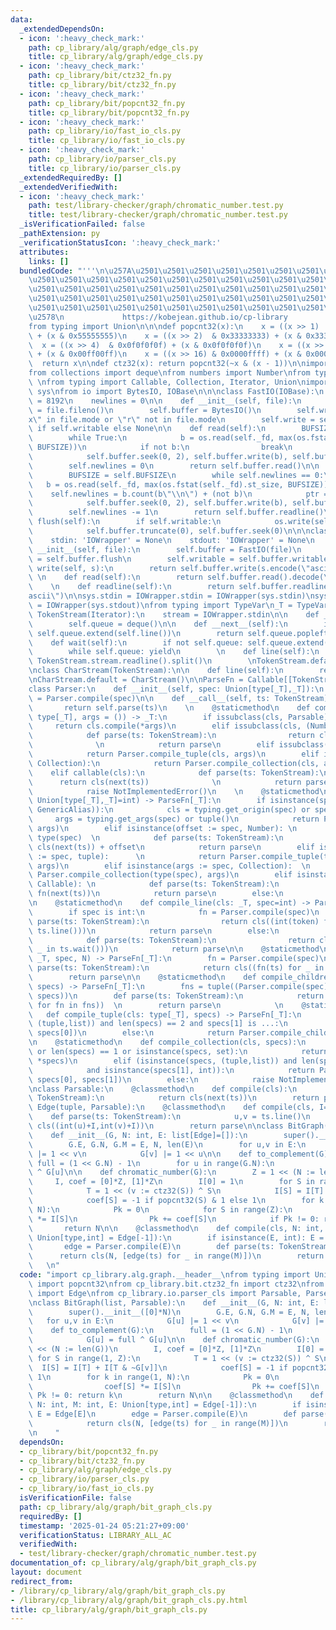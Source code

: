 ```yaml
---
data:
  _extendedDependsOn:
  - icon: ':heavy_check_mark:'
    path: cp_library/alg/graph/edge_cls.py
    title: cp_library/alg/graph/edge_cls.py
  - icon: ':heavy_check_mark:'
    path: cp_library/bit/ctz32_fn.py
    title: cp_library/bit/ctz32_fn.py
  - icon: ':heavy_check_mark:'
    path: cp_library/bit/popcnt32_fn.py
    title: cp_library/bit/popcnt32_fn.py
  - icon: ':heavy_check_mark:'
    path: cp_library/io/fast_io_cls.py
    title: cp_library/io/fast_io_cls.py
  - icon: ':heavy_check_mark:'
    path: cp_library/io/parser_cls.py
    title: cp_library/io/parser_cls.py
  _extendedRequiredBy: []
  _extendedVerifiedWith:
  - icon: ':heavy_check_mark:'
    path: test/library-checker/graph/chromatic_number.test.py
    title: test/library-checker/graph/chromatic_number.test.py
  _isVerificationFailed: false
  _pathExtension: py
  _verificationStatusIcon: ':heavy_check_mark:'
  attributes:
    links: []
  bundledCode: "'''\n\u257A\u2501\u2501\u2501\u2501\u2501\u2501\u2501\u2501\u2501\u2501\
    \u2501\u2501\u2501\u2501\u2501\u2501\u2501\u2501\u2501\u2501\u2501\u2501\u2501\
    \u2501\u2501\u2501\u2501\u2501\u2501\u2501\u2501\u2501\u2501\u2501\u2501\u2501\
    \u2501\u2501\u2501\u2501\u2501\u2501\u2501\u2501\u2501\u2501\u2501\u2501\u2501\
    \u2501\u2501\u2501\u2501\u2501\u2501\u2501\u2501\u2501\u2501\u2501\u2501\u2501\
    \u2578\n             https://kobejean.github.io/cp-library               \n'''\n\
    from typing import Union\n\n\ndef popcnt32(x):\n    x = ((x >> 1)  & 0x55555555)\
    \ + (x & 0x55555555)\n    x = ((x >> 2)  & 0x33333333) + (x & 0x33333333)\n  \
    \  x = ((x >> 4)  & 0x0f0f0f0f) + (x & 0x0f0f0f0f)\n    x = ((x >> 8)  & 0x00ff00ff)\
    \ + (x & 0x00ff00ff)\n    x = ((x >> 16) & 0x0000ffff) + (x & 0x0000ffff)\n  \
    \  return x\n\ndef ctz32(x): return popcnt32(~x & (x - 1))\n\nimport typing\n\
    from collections import deque\nfrom numbers import Number\nfrom types import GenericAlias\
    \ \nfrom typing import Callable, Collection, Iterator, Union\nimport os\nimport\
    \ sys\nfrom io import BytesIO, IOBase\n\n\nclass FastIO(IOBase):\n    BUFSIZE\
    \ = 8192\n    newlines = 0\n\n    def __init__(self, file):\n        self._fd\
    \ = file.fileno()\n        self.buffer = BytesIO()\n        self.writable = \"\
    x\" in file.mode or \"r\" not in file.mode\n        self.write = self.buffer.write\
    \ if self.writable else None\n\n    def read(self):\n        BUFSIZE = self.BUFSIZE\n\
    \        while True:\n            b = os.read(self._fd, max(os.fstat(self._fd).st_size,\
    \ BUFSIZE))\n            if not b:\n                break\n            ptr = self.buffer.tell()\n\
    \            self.buffer.seek(0, 2), self.buffer.write(b), self.buffer.seek(ptr)\n\
    \        self.newlines = 0\n        return self.buffer.read()\n\n    def readline(self):\n\
    \        BUFSIZE = self.BUFSIZE\n        while self.newlines == 0:\n         \
    \   b = os.read(self._fd, max(os.fstat(self._fd).st_size, BUFSIZE))\n        \
    \    self.newlines = b.count(b\"\\n\") + (not b)\n            ptr = self.buffer.tell()\n\
    \            self.buffer.seek(0, 2), self.buffer.write(b), self.buffer.seek(ptr)\n\
    \        self.newlines -= 1\n        return self.buffer.readline()\n\n    def\
    \ flush(self):\n        if self.writable:\n            os.write(self._fd, self.buffer.getvalue())\n\
    \            self.buffer.truncate(0), self.buffer.seek(0)\n\n\nclass IOWrapper(IOBase):\n\
    \    stdin: 'IOWrapper' = None\n    stdout: 'IOWrapper' = None\n    \n    def\
    \ __init__(self, file):\n        self.buffer = FastIO(file)\n        self.flush\
    \ = self.buffer.flush\n        self.writable = self.buffer.writable\n\n    def\
    \ write(self, s):\n        return self.buffer.write(s.encode(\"ascii\"))\n   \
    \ \n    def read(self):\n        return self.buffer.read().decode(\"ascii\")\n\
    \    \n    def readline(self):\n        return self.buffer.readline().decode(\"\
    ascii\")\n\nsys.stdin = IOWrapper.stdin = IOWrapper(sys.stdin)\nsys.stdout = IOWrapper.stdout\
    \ = IOWrapper(sys.stdout)\nfrom typing import TypeVar\n_T = TypeVar('T')\n\nclass\
    \ TokenStream(Iterator):\n    stream = IOWrapper.stdin\n\n    def __init__(self):\n\
    \        self.queue = deque()\n\n    def __next__(self):\n        if not self.queue:\
    \ self.queue.extend(self.line())\n        return self.queue.popleft()\n    \n\
    \    def wait(self):\n        if not self.queue: self.queue.extend(self.line())\n\
    \        while self.queue: yield\n        \n    def line(self):\n        return\
    \ TokenStream.stream.readline().split()\n        \nTokenStream.default = TokenStream()\n\
    \nclass CharStream(TokenStream):\n\n    def line(self):\n        return TokenStream.stream.readline().rstrip()\n\
    \nCharStream.default = CharStream()\n\nParseFn = Callable[[TokenStream],_T]\n\
    class Parser:\n    def __init__(self, spec: Union[type[_T],_T]):\n        self.parse\
    \ = Parser.compile(spec)\n\n    def __call__(self, ts: TokenStream) -> _T:\n \
    \       return self.parse(ts)\n    \n    @staticmethod\n    def compile_type(cls:\
    \ type[_T], args = ()) -> _T:\n        if issubclass(cls, Parsable):\n       \
    \     return cls.compile(*args)\n        elif issubclass(cls, (Number, str)):\n\
    \            def parse(ts: TokenStream):\n                return cls(next(ts))\
    \              \n            return parse\n        elif issubclass(cls, tuple):\n\
    \            return Parser.compile_tuple(cls, args)\n        elif issubclass(cls,\
    \ Collection):\n            return Parser.compile_collection(cls, args)\n    \
    \    elif callable(cls):\n            def parse(ts: TokenStream):\n          \
    \      return cls(next(ts))              \n            return parse\n        else:\n\
    \            raise NotImplementedError()\n    \n    @staticmethod\n    def compile(spec:\
    \ Union[type[_T],_T]=int) -> ParseFn[_T]:\n        if isinstance(spec, (type,\
    \ GenericAlias)):\n            cls = typing.get_origin(spec) or spec\n       \
    \     args = typing.get_args(spec) or tuple()\n            return Parser.compile_type(cls,\
    \ args)\n        elif isinstance(offset := spec, Number): \n            cls =\
    \ type(spec)  \n            def parse(ts: TokenStream):\n                return\
    \ cls(next(ts)) + offset\n            return parse\n        elif isinstance(args\
    \ := spec, tuple):      \n            return Parser.compile_tuple(type(spec),\
    \ args)\n        elif isinstance(args := spec, Collection):  \n            return\
    \ Parser.compile_collection(type(spec), args)\n        elif isinstance(fn := spec,\
    \ Callable): \n            def parse(ts: TokenStream):\n                return\
    \ fn(next(ts))\n            return parse\n        else:\n            raise NotImplementedError()\n\
    \n    @staticmethod\n    def compile_line(cls: _T, spec=int) -> ParseFn[_T]:\n\
    \        if spec is int:\n            fn = Parser.compile(spec)\n            def\
    \ parse(ts: TokenStream):\n                return cls((int(token) for token in\
    \ ts.line()))\n            return parse\n        else:\n            fn = Parser.compile(spec)\n\
    \            def parse(ts: TokenStream):\n                return cls((fn(ts) for\
    \ _ in ts.wait()))\n            return parse\n\n    @staticmethod\n    def compile_repeat(cls:\
    \ _T, spec, N) -> ParseFn[_T]:\n        fn = Parser.compile(spec)\n        def\
    \ parse(ts: TokenStream):\n            return cls((fn(ts) for _ in range(N)))\n\
    \        return parse\n\n    @staticmethod\n    def compile_children(cls: _T,\
    \ specs) -> ParseFn[_T]:\n        fns = tuple((Parser.compile(spec) for spec in\
    \ specs))\n        def parse(ts: TokenStream):\n            return cls((fn(ts)\
    \ for fn in fns))  \n        return parse\n            \n    @staticmethod\n \
    \   def compile_tuple(cls: type[_T], specs) -> ParseFn[_T]:\n        if isinstance(specs,\
    \ (tuple,list)) and len(specs) == 2 and specs[1] is ...:\n            return Parser.compile_line(cls,\
    \ specs[0])\n        else:\n            return Parser.compile_children(cls, specs)\n\
    \n    @staticmethod\n    def compile_collection(cls, specs):\n        if not specs\
    \ or len(specs) == 1 or isinstance(specs, set):\n            return Parser.compile_line(cls,\
    \ *specs)\n        elif (isinstance(specs, (tuple,list)) and len(specs) == 2 \n\
    \            and isinstance(specs[1], int)):\n            return Parser.compile_repeat(cls,\
    \ specs[0], specs[1])\n        else:\n            raise NotImplementedError()\n\
    \nclass Parsable:\n    @classmethod\n    def compile(cls):\n        def parser(ts:\
    \ TokenStream):\n            return cls(next(ts))\n        return parser\n\nclass\
    \ Edge(tuple, Parsable):\n    @classmethod\n    def compile(cls, I=-1):\n    \
    \    def parse(ts: TokenStream):\n            u,v = ts.line()\n            return\
    \ cls((int(u)+I,int(v)+I))\n        return parse\n\nclass BitGraph(list, Parsable):\n\
    \    def __init__(G, N: int, E: list[Edge]=[]):\n        super().__init__([0]*N)\n\
    \        G.E, G.N, G.M = E, N, len(E)\n        for u,v in E:\n            G[u]\
    \ |= 1 << v\n            G[v] |= 1 << u\n\n    def to_complement(G):\n       \
    \ full = (1 << G.N) - 1\n        for u in range(G.N):\n            G[u] = full\
    \ ^ G[u]\n\n    def chromatic_number(G):\n        Z = 1 << (N := len(G))\n   \
    \     I, coef = [0]*Z, [1]*Z\n        I[0] = 1\n        for S in range(1, Z):\n\
    \            T = 1 << (v := ctz32(S)) ^ S\n            I[S] = I[T] + I[T & ~G[v]]\n\
    \            coef[S] = -1 if popcnt32(S) & 1 else 1\n        for k in range(1,\
    \ N):\n            Pk = 0\n            for S in range(Z):\n                coef[S]\
    \ *= I[S]\n                Pk += coef[S]\n            if Pk != 0: return k\n \
    \       return N\n\n    @classmethod\n    def compile(cls, N: int, M: int, E:\
    \ Union[type,int] = Edge[-1]):\n        if isinstance(E, int): E = Edge[E]\n \
    \       edge = Parser.compile(E)\n        def parse(ts: TokenStream):\n      \
    \      return cls(N, [edge(ts) for _ in range(M)])\n        return parse\n\n \
    \   \n"
  code: "import cp_library.alg.graph.__header__\nfrom typing import Union\nfrom cp_library.bit.popcnt32_fn\
    \ import popcnt32\nfrom cp_library.bit.ctz32_fn import ctz32\nfrom cp_library.alg.graph.edge_cls\
    \ import Edge\nfrom cp_library.io.parser_cls import Parsable, Parser, TokenStream\n\
    \nclass BitGraph(list, Parsable):\n    def __init__(G, N: int, E: list[Edge]=[]):\n\
    \        super().__init__([0]*N)\n        G.E, G.N, G.M = E, N, len(E)\n     \
    \   for u,v in E:\n            G[u] |= 1 << v\n            G[v] |= 1 << u\n\n\
    \    def to_complement(G):\n        full = (1 << G.N) - 1\n        for u in range(G.N):\n\
    \            G[u] = full ^ G[u]\n\n    def chromatic_number(G):\n        Z = 1\
    \ << (N := len(G))\n        I, coef = [0]*Z, [1]*Z\n        I[0] = 1\n       \
    \ for S in range(1, Z):\n            T = 1 << (v := ctz32(S)) ^ S\n          \
    \  I[S] = I[T] + I[T & ~G[v]]\n            coef[S] = -1 if popcnt32(S) & 1 else\
    \ 1\n        for k in range(1, N):\n            Pk = 0\n            for S in range(Z):\n\
    \                coef[S] *= I[S]\n                Pk += coef[S]\n            if\
    \ Pk != 0: return k\n        return N\n\n    @classmethod\n    def compile(cls,\
    \ N: int, M: int, E: Union[type,int] = Edge[-1]):\n        if isinstance(E, int):\
    \ E = Edge[E]\n        edge = Parser.compile(E)\n        def parse(ts: TokenStream):\n\
    \            return cls(N, [edge(ts) for _ in range(M)])\n        return parse\n\
    \n    "
  dependsOn:
  - cp_library/bit/popcnt32_fn.py
  - cp_library/bit/ctz32_fn.py
  - cp_library/alg/graph/edge_cls.py
  - cp_library/io/parser_cls.py
  - cp_library/io/fast_io_cls.py
  isVerificationFile: false
  path: cp_library/alg/graph/bit_graph_cls.py
  requiredBy: []
  timestamp: '2025-01-24 05:21:27+09:00'
  verificationStatus: LIBRARY_ALL_AC
  verifiedWith:
  - test/library-checker/graph/chromatic_number.test.py
documentation_of: cp_library/alg/graph/bit_graph_cls.py
layout: document
redirect_from:
- /library/cp_library/alg/graph/bit_graph_cls.py
- /library/cp_library/alg/graph/bit_graph_cls.py.html
title: cp_library/alg/graph/bit_graph_cls.py
---
```


